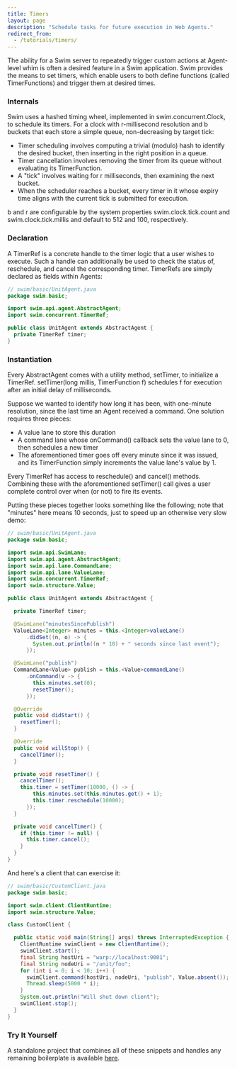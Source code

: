 ```yaml
---
title: Timers
layout: page
description: "Schedule tasks for future execution in Web Agents."
redirect_from:
  - /tutorials/timers/
---
```


The ability for a Swim server to repeatedly trigger custom actions at Agent-level whim is often a desired feature in a Swim application. Swim provides the means to set timers, which enable users to both define functions (called TimerFunctions) and trigger them at desired times.

### Internals

Swim uses a hashed timing wheel, implemented in swim.concurrent.Clock, to schedule its timers. For a clock with r-millisecond resolution and b buckets that each store a simple queue, non-decreasing by target tick:

- Timer scheduling involves computing a trivial (modulo) hash to identify the desired bucket, then inserting in the right position in a queue.
- Timer cancellation involves removing the timer from its queue without evaluating its TimerFunction.
- A "tick" involves waiting for r milliseconds, then examining the next bucket.
- When the scheduler reaches a bucket, every timer in it whose expiry time aligns with the current tick is submitted for execution.

b and r are configurable by the system properties swim.clock.tick.count and swim.clock.tick.millis and default to 512 and 100, respectively.

### Declaration

A TimerRef is a concrete handle to the timer logic that a user wishes to execute. Such a handle can additionally be used to check the status of, reschedule, and cancel the corresponding timer. TimerRefs are simply declared as fields within Agents:

```java
// swim/basic/UnitAgent.java
package swim.basic;

import swim.api.agent.AbstractAgent;
import swim.concurrent.TimerRef;

public class UnitAgent extends AbstractAgent {
  private TimerRef timer;
}
```

### Instantiation

Every AbstractAgent comes with a utility method, setTimer, to initialize a TimerRef. setTimer(long millis, TimerFunction f) schedules f for execution after an initial delay of milliseconds.

Suppose we wanted to identify how long it has been, with one-minute resolution, since the last time an Agent received a command. One solution requires three pieces:

- A value lane to store this duration
- A command lane whose onCommand() callback sets the value lane to 0, then schedules a new timer
- The aforementioned timer goes off every minute since it was issued, and its TimerFunction simply increments the value lane's value by 1.

Every TimerRef has access to reschedule() and cancel() methods. Combining these with the aforementioned setTimer() call gives a user complete control over when (or not) to fire its events.

Putting these pieces together looks something like the following; note that "minutes" here means 10 seconds, just to speed up an otherwise very slow demo:

```java
// swim/basic/UnitAgent.java
package swim.basic;

import swim.api.SwimLane;
import swim.api.agent.AbstractAgent;
import swim.api.lane.CommandLane;
import swim.api.lane.ValueLane;
import swim.concurrent.TimerRef;
import swim.structure.Value;

public class UnitAgent extends AbstractAgent {

  private TimerRef timer;

  @SwimLane("minutesSincePublish")
  ValueLane<Integer> minutes = this.<Integer>valueLane()
      .didSet((n, o) -> {
        System.out.println((n * 10) + " seconds since last event");
      });

  @SwimLane("publish")
  CommandLane<Value> publish = this.<Value>commandLane()
      .onCommand(v -> {
        this.minutes.set(0);
        resetTimer();
      });

  @Override
  public void didStart() {
    resetTimer();
  }

  @Override
  public void willStop() {
    cancelTimer();
  }

  private void resetTimer() {
    cancelTimer();
    this.timer = setTimer(10000, () -> {
        this.minutes.set(this.minutes.get() + 1);
        this.timer.reschedule(10000);
      });
  }

  private void cancelTimer() {
    if (this.timer != null) {
      this.timer.cancel();
    }
  }
}
```

And here's a client that can exercise it:

```java
// swim/basic/CustomClient.java
package swim.basic;

import swim.client.ClientRuntime;
import swim.structure.Value;

class CustomClient {

  public static void main(String[] args) throws InterruptedException {
    ClientRuntime swimClient = new ClientRuntime();
    swimClient.start();
    final String hostUri = "warp://localhost:9001";
    final String nodeUri = "/unit/foo";
    for (int i = 0; i < 10; i++) {
      swimClient.command(hostUri, nodeUri, "publish", Value.absent());
      Thread.sleep(5000 * i);
    }
    System.out.println("Will shut down client");
    swimClient.stop();
  }
}
```

### Try It Yourself

A standalone project that combines all of these snippets and handles any remaining boilerplate is available [here](https://github.com/swimos/cookbook/tree/master/timers).
